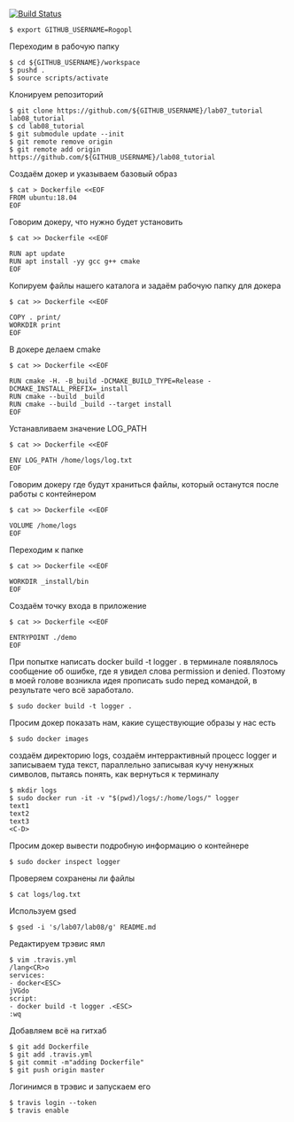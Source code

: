 [![Build Status](https://travis-ci.com/Rogopl/lab07_tutorial.svg?branch=master)](https://travis-ci.com/Rogopl/lab07_tutorial)
```
$ export GITHUB_USERNAME=Rogopl
```
Переходим в рабочую папку
```
$ cd ${GITHUB_USERNAME}/workspace
$ pushd .
$ source scripts/activate
```
Клонируем репозиторий
```
$ git clone https://github.com/${GITHUB_USERNAME}/lab07_tutorial lab08_tutorial
$ cd lab08_tutorial
$ git submodule update --init
$ git remote remove origin
$ git remote add origin https://github.com/${GITHUB_USERNAME}/lab08_tutorial
```
Создаём докер и указываем базовый образ
```
$ cat > Dockerfile <<EOF
FROM ubuntu:18.04
EOF
```
Говорим докеру, что нужно будет установить
```
$ cat >> Dockerfile <<EOF

RUN apt update
RUN apt install -yy gcc g++ cmake
EOF
```
Копируем файлы нашего каталога и задаём рабочую папку для докера
```
$ cat >> Dockerfile <<EOF

COPY . print/
WORKDIR print
EOF
```
В докере делаем cmake
```
$ cat >> Dockerfile <<EOF

RUN cmake -H. -B_build -DCMAKE_BUILD_TYPE=Release -DCMAKE_INSTALL_PREFIX=_install
RUN cmake --build _build
RUN cmake --build _build --target install
EOF
```
Устанавливаем значение LOG_PATH
```
$ cat >> Dockerfile <<EOF

ENV LOG_PATH /home/logs/log.txt
EOF
```
Говорим докеру где будут храниться файлы, который останутся после работы с контейнером
```
$ cat >> Dockerfile <<EOF

VOLUME /home/logs
EOF
```
Переходим к папке
```
$ cat >> Dockerfile <<EOF

WORKDIR _install/bin
EOF
```
Создаём точку входа в приложение
```
$ cat >> Dockerfile <<EOF

ENTRYPOINT ./demo
EOF
```
При попытке написать docker build -t logger . в терминале появлялось сообщение об ошибке, где я увидел слова permission и denied. Поэтому в моей голове возникла идея прописать sudo перед командой, в результате чего всё заработало.
```
$ sudo docker build -t logger .
```
Просим докер показать нам, какие существующие образы у нас есть
```
$ sudo docker images
```
создаём директорию logs, создаём интеррактивный процесс logger и записываем туда текст, параллельно записывая кучу ненужных символов, пытаясь понять, как вернуться к терминалу
```
$ mkdir logs
$ sudo docker run -it -v "$(pwd)/logs/:/home/logs/" logger
text1
text2
text3
<C-D>
```
Просим докер вывести подробную информацию о контейнере
```
$ sudo docker inspect logger
```
Проверяем сохранены ли файлы
```
$ cat logs/log.txt
```
Используем gsed
```
$ gsed -i 's/lab07/lab08/g' README.md
```
Редактируем трэвис ямл
```
$ vim .travis.yml
/lang<CR>o
services:
- docker<ESC>
jVGdo
script:
- docker build -t logger .<ESC>
:wq
```
Добавляем всё на гитхаб
```
$ git add Dockerfile
$ git add .travis.yml
$ git commit -m"adding Dockerfile"
$ git push origin master
```
Логинимся в трэвис и запускаем его
```
$ travis login --token
$ travis enable
```
